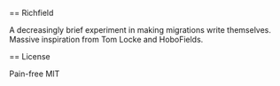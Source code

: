 == Richfield

A decreasingly brief experiment in making migrations write themselves.
Massive inspiration from Tom Locke and HoboFields.

== License

Pain-free MIT

